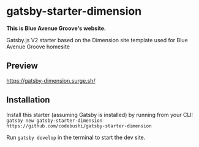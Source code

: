 # gatsby-starter-dimension

**This is Blue Avenue Groove's website.**

Gatsby.js V2 starter based on the Dimension site template used for Blue Avenue Groove homesite

## Preview

https://gatsby-dimension.surge.sh/

## Installation

Install this starter (assuming Gatsby is installed) by running from your CLI:
<br/>
`gatsby new gatsby-starter-dimension https://github.com/codebushi/gatsby-starter-dimension`

Run `gatsby develop` in the terminal to start the dev site.
